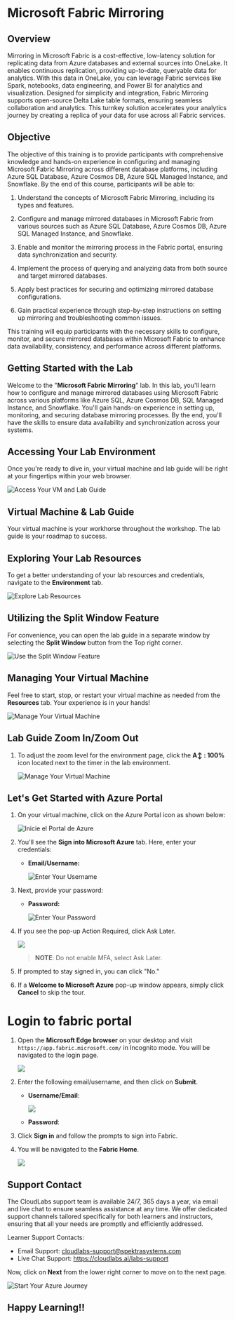 # Microsoft Fabric Mirroring

## Overview
Mirroring in Microsoft Fabric is a cost-effective, low-latency solution for replicating data from Azure databases and external sources into OneLake. It enables continuous replication, providing up-to-date, queryable data for analytics. With this data in OneLake, you can leverage Fabric services like Spark, notebooks, data engineering, and Power BI for analytics and visualization. Designed for simplicity and integration, Fabric Mirroring supports open-source Delta Lake table formats, ensuring seamless collaboration and analytics. This turnkey solution accelerates your analytics journey by creating a replica of your data for use across all Fabric services.

## Objective
The objective of this training is to provide participants with comprehensive knowledge and hands-on experience in configuring and managing Microsoft Fabric Mirroring across different database platforms, including Azure SQL Database, Azure Cosmos DB, Azure SQL Managed Instance, and Snowflake. By the end of this course, participants will be able to:

1. Understand the concepts of Microsoft Fabric Mirroring, including its types and features.

2. Configure and manage mirrored databases in Microsoft Fabric from various sources such as Azure SQL Database, Azure Cosmos DB, Azure SQL Managed Instance, and Snowflake.

3. Enable and monitor the mirroring process in the Fabric portal, ensuring data synchronization and security.

4. Implement the process of querying and analyzing data from both source and target mirrored databases.

5. Apply best practices for securing and optimizing mirrored database configurations.

6. Gain practical experience through step-by-step instructions on setting up mirroring and troubleshooting common issues.

This training will equip participants with the necessary skills to configure, monitor, and secure mirrored databases within Microsoft Fabric to enhance data availability, consistency, and performance across different platforms.

## Getting Started with the Lab

Welcome to the "**Microsoft Fabric Mirroring**" lab. In this lab, you'll learn how to configure and manage mirrored databases using Microsoft Fabric across various platforms like Azure SQL, Azure Cosmos DB, SQL Managed Instance, and Snowflake. You'll gain hands-on experience in setting up, monitoring, and securing database mirroring processes. By the end, you'll have the skills to ensure data availability and synchronization across your systems.

## Accessing Your Lab Environment
 
Once you're ready to dive in, your virtual machine and lab guide will be right at your fingertips within your web browser.
 
![Access Your VM and Lab Guide](../media/labguide-1.png)

## Virtual Machine & Lab Guide
 
Your virtual machine is your workhorse throughout the workshop. The lab guide is your roadmap to success.
 
## Exploring Your Lab Resources
 
To get a better understanding of your lab resources and credentials, navigate to the **Environment** tab.
 
![Explore Lab Resources](../media/env-1.png)
 
## Utilizing the Split Window Feature
 
For convenience, you can open the lab guide in a separate window by selecting the **Split Window** button from the Top right corner.
 
![Use the Split Window Feature](../media/spl.png)
 
## Managing Your Virtual Machine
 
Feel free to start, stop, or restart your virtual machine as needed from the **Resources** tab. Your experience is in your hands!
 
![Manage Your Virtual Machine](../media/res.png)

## Lab Guide Zoom In/Zoom Out

1. To adjust the zoom level for the environment page, click the **A↕ : 100%** icon located next to the timer in the lab environment.

   ![Manage Your Virtual Machine](../media/labzoom-1.png)


## Let's Get Started with Azure Portal
 
1. On your virtual machine, click on the Azure Portal icon as shown below:

   ![Inicie el Portal de Azure](../media/sc900-image(1).png)
 
1. You'll see the **Sign into Microsoft Azure** tab. Here, enter your credentials:
 
   - **Email/Username:** <inject key="AzureAdUserEmail"></inject>
 
       ![Enter Your Username](../media/sc900-image-1.png)
 
4. Next, provide your password:
 
   - **Password:** <inject key="AzureAdUserPassword"></inject>
 
       ![Enter Your Password](../media/sc900-image-2.png)

5. If you see the pop-up Action Required, click Ask Later.

   ![](../media/up1.png)
    
   > **NOTE**: Do not enable MFA, select Ask Later.
 
7. If prompted to stay signed in, you can click "No."
 
8. If a **Welcome to Microsoft Azure** pop-up window appears, simply click **Cancel** to skip the tour.
 
# Login to fabric portal

1. Open the **Microsoft Edge browser** on your desktop and visit `https://app.fabric.microsoft.com/` in Incognito mode. You will be navigated to the login page.

    ![](../media/Lab-01/image5.png)


1. Enter the following email/username, and then click on **Submit**.  

    - **Username/Email**:<inject key="AzureAdUserEmail"></inject>

      ![](../media/Lab-01/image6.png)


    - **Password**:<inject key="AzureAdUserPassword"></inject>


1. Click **Sign in** and follow the prompts to sign into Fabric.

1. You will be navigated to the **Fabric Home**.

    ![](../media/Lab-01/image10.png)

## Support Contact

The CloudLabs support team is available 24/7, 365 days a year, via email and live chat to ensure seamless assistance at any time. We offer dedicated support channels tailored specifically for both learners and instructors, ensuring that all your needs are promptly and efficiently addressed.

Learner Support Contacts:

- Email Support: cloudlabs-support@spektrasystems.com
- Live Chat Support: https://cloudlabs.ai/labs-support

Now, click on **Next** from the lower right corner to move on to the next page.

![Start Your Azure Journey](../media/sc900-image(3).png)

## Happy Learning!!

